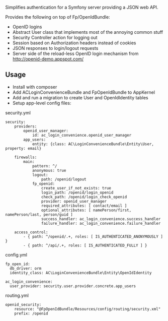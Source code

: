 Simplifies authentication for a Symfony server providing a JSON web API.

Provides the following on top of Fp/OpenIdBundle:

* OpenID logins
* Abstract User class that implements most of the annoying common stuff
* Security Controller action for logging out
* Session based on Authorization headers instead of cookies
* JSON responses to login/logout requests
* Server side of the reload-less OpenID login mechanism from http://openid-demo.appspot.com/

## Usage

- Install with composer
- Add ACLoginConvenienceBundle and FpOpenIdBundle to AppKernel
- Add and run a migration to create User and OpenIdIdentity tables
- Setup app-level config files:

security.yml

```
security:
    providers:
        openid_user_manager:
            id: ac_login_convenience.openid_user_manager
        app_users:
            entity: {class: AC\LoginConvenienceBundle\Entity\User, property: email}

    firewalls:
        main:
            pattern: ^/
            anonymous: true
            logout:
                path: /openid/logout
            fp_openid:
                create_user_if_not_exists: true
                login_path: /openid/login_openid
                check_path: /openid/login_check_openid
                provider: openid_user_manager
                required_attributes: [ contact/email ]
                optional_attributes: [ namePerson/first, namePerson/last, person/guid ]
                success_handler: ac_login_convenience.success_handler
                failure_handler: ac_login_convenience.failure_handler

    access_control:
        - { path: ^/openid/.+, roles: [ IS_AUTHENTICATED_ANONYMOUSLY ] }
        - { path: ^/api/.+, roles: [ IS_AUTHENTICATED_FULLY ] }
```

config.yml

```
fp_open_id:
  db_driver: orm
  identity_class: AC\LoginConvenienceBundle\Entity\OpenIdIdentity

ac_login_convenience:
  user_provider: security.user.provider.concrete.app_users
```

routing.yml

```
openid_security:
    resource: "@FpOpenIdBundle/Resources/config/routing/security.xml"
    prefix: /openid
```
